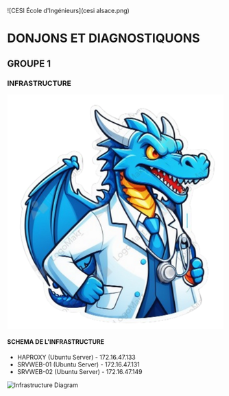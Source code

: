 ![CESI École d'Ingénieurs](cesi alsace.png)

# DONJONS ET DIAGNOSTIQUONS
## GROUPE 1
### INFRASTRUCTURE

![LOGO GROUPE](logo_3-removebg-preview.png)

#### SCHEMA DE L'INFRASTRUCTURE

- HAPROXY (Ubuntu Server) - 172.16.47.133
- SRVWEB-01 (Ubuntu Server) - 172.16.47.131
- SRVWEB-02 (Ubuntu Server) - 172.16.47.149

![Infrastructure Diagram](PLA_RESEAU.jpg)